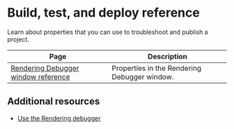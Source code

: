 # Build, test, and deploy reference

Learn about properties that you can use to troubleshoot and publish a project.

| Page | Description |
| - | - |
|[Rendering Debugger window reference](rendering-debugger-window-reference.md)|Properties in the Rendering Debugger window.|

## Additional resources

- [Use the Rendering debugger](use-the-rendering-debugger.md) 

